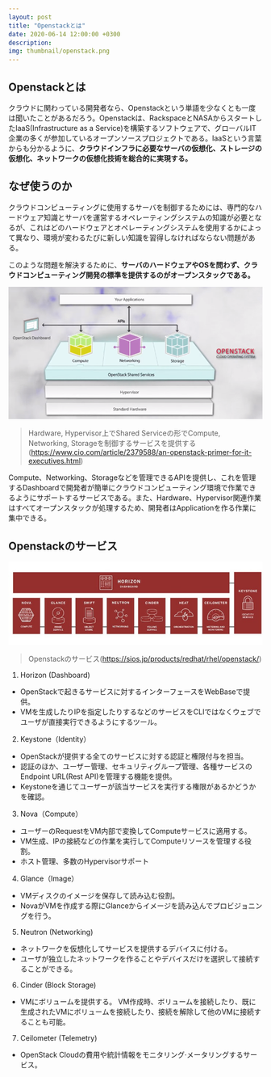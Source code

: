 ```yaml
---
layout: post
title: "Openstackとは"
date: 2020-06-14 12:00:00 +0300
description: 
img: thumbnail/openstack.png
---
```


## Openstackとは
クラウドに関わっている開発者なら、Openstackという単語を少なくとも一度は聞いたことがあるだろう。Openstackは、RackspaceとNASAからスタートしたIaaS(Infrastructure as a Service)を構築するソフトウェアで、グローバルIT企業の多くが参加しているオープンソースプロジェクトである。IaaSという言葉からも分かるように、**クラウドインフラに必要なサーバの仮想化、ストレージの仮想化、ネットワークの仮想化技術を総合的に実現する。**

## なぜ使うのか
クラウドコンピューティングに使用するサーバを制御するためには、専門的なハードウェア知識とサーバを運営するオペレーティングシステムの知識が必要となるが、これはどのハードウェアとオペレーティングシステムを使用するかによって異なり、環境が変わるたびに新しい知識を習得しなければならない問題がある。

このような問題を解決するために、**サーバのハードウェアやOSを問わず、クラウドコンピューティング開発の標準を提供するのがオープンスタックである。**

![Openstackの構造](../assets/img/openstack/openstack_structure.png)
> Hardware, Hypervisor上でShared Serviceの形でCompute, Networking, Storageを制御するサービスを提供する(https://www.cio.com/article/2379588/an-openstack-primer-for-it-executives.html)

Compute、Networking、Storageなどを管理できるAPIを提供し、これを管理するDashboardで開発者が簡単にクラウドコンピューティング環境で作業できるようにサポートするサービスである。また、Hardware、Hypervisor関連作業はすべてオープンスタックが処理するため、開発者はApplicationを作る作業に集中できる。

## Openstackのサービス
![Openstackのサービス](../assets/img/openstack/openstack_services.jpg)
> Openstackのサービス(https://sios.jp/products/redhat/rhel/openstack/)

1. Horizon (Dashboard)
- OpenStackで起きるサービスに対するインターフェースをWebBaseで提供。
- VMを生成したりIPを指定したりするなどのサービスをCLIではなくウェブでユーザが直接実行できるようにするツール。

2. Keystone（Identity）
- OpenStackが提供する全てのサービスに対する認証と権限付与を担当。
- 認証のほか、ユーザー管理、セキュリティグループ管理、各種サービスのEndpoint  URL(Rest  API)を管理する機能を提供。
- Keystoneを通じてユーザーが該当サービスを実行する権限があるかどうかを確認。

3. Nova（Compute）
- ユーザーのRequestをVM内部で変換してComputeサービスに適用する。
- VM生成、IPの接続などの作業を実行してComputeリソースを管理する役割。
- ホスト管理、多数のHypervisorサポート

4. Glance（Image）
- VMディスクのイメージを保存して読み込む役割。
- NovaがVMを作成する際にGlanceからイメージを読み込んでプロビジョニングを行う。

5. Neutron (Networking)
- ネットワークを仮想化してサービスを提供するデバイスに付ける。
- ユーザが独立したネットワークを作ることやデバイスだけを選択して接続することができる。

6. Cinder (Block Storage)
- VMにボリュームを提供する。 VM作成時、ボリュームを接続したり、既に生成されたVMにボリュームを接続したり、接続を解除して他のVMに接続することも可能。

7. Ceilometer (Telemetry)
- OpenStack Cloudの費用や統計情報をモニタリング·メータリングするサービス。